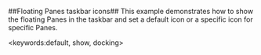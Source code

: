 ##Floating Panes taskbar icons##
This example demonstrates how to show the floating Panes in the taskbar and set a default icon or a specific icon for specific Panes.

<keywords:default, show, docking>